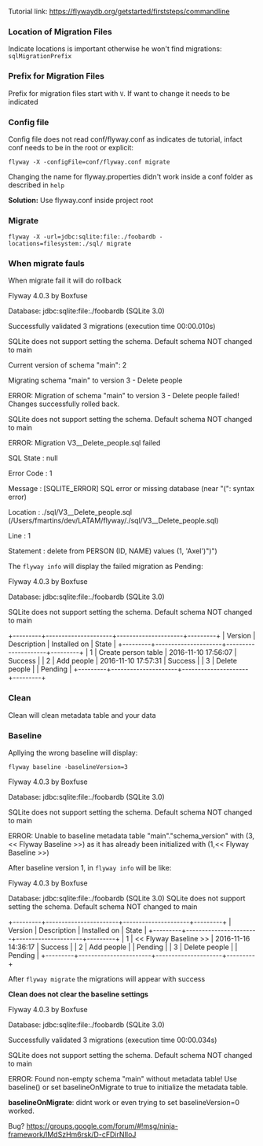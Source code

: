 Tutorial link: https://flywaydb.org/getstarted/firststeps/commandline

### Location of Migration Files
Indicate locations is important otherwise he won't find migrations: `sqlMigrationPrefix`


### Prefix for Migration Files
Prefix for migration files start with `V`. If want to change it needs to be indicated


### Config file

Config file does not read conf/flyway.conf as indicates de tutorial, infact conf needs to be in the root
or explicit:

```
flyway -X -configFile=conf/flyway.conf migrate

```

Changing the name for flyway.properties didn't work inside a conf folder as described in `help`

**Solution:** Use flyway.conf inside project root

### Migrate

```
flyway -X -url=jdbc:sqlite:file:./foobardb -locations=filesystem:./sql/ migrate
```

### When migrate fauls

When migrate fail it will do rollback

Flyway 4.0.3 by Boxfuse


Database: jdbc:sqlite:file:./foobardb (SQLite 3.0)

Successfully validated 3 migrations (execution time 00:00.010s)

SQLite does not support setting the schema. Default schema NOT changed to main

Current version of schema "main": 2

Migrating schema "main" to version 3 - Delete people

ERROR: Migration of schema "main" to version 3 - Delete people failed! Changes successfully rolled back.

SQLite does not support setting the schema. Default schema NOT changed to main

ERROR: Migration V3__Delete_people.sql failed

SQL State  : null

Error Code : 1

Message    : [SQLITE_ERROR] SQL error or missing database (near "(": syntax error)

Location   : ./sql/V3__Delete_people.sql (/Users/fmartins/dev/LATAM/flyway/./sql/V3__Delete_people.sql)

Line       : 1

Statement  : delete from PERSON (ID, NAME) values (1, 'Axel')")")

The `flyway info` will display the failed migration as Pending:

Flyway 4.0.3 by Boxfuse

Database: jdbc:sqlite:file:./foobardb (SQLite 3.0)

SQLite does not support setting the schema. Default schema NOT changed to main

+---------+---------------------+---------------------+---------+
| Version | Description         | Installed on        | State   |
+---------+---------------------+---------------------+---------+
| 1       | Create person table | 2016-11-10 17:56:07 | Success |
| 2       | Add people          | 2016-11-10 17:57:31 | Success |
| 3       | Delete people       |                     | Pending |
+---------+---------------------+---------------------+---------+

### Clean

Clean will clean metadata table and your data

### Baseline

Apllying the wrong baseline will display:

```
flyway baseline -baselineVersion=3
```

Flyway 4.0.3 by Boxfuse

Database: jdbc:sqlite:file:./foobardb (SQLite 3.0)

SQLite does not support setting the schema. Default schema NOT changed to main

ERROR: Unable to baseline metadata table "main"."schema_version" with (3,<< Flyway 
Baseline >>) as it has already been initialized with (1,<< Flyway Baseline >>)

After baseline version 1, in `flyway info` will be like:

Flyway 4.0.3 by Boxfuse

Database: jdbc:sqlite:file:./foobardb (SQLite 3.0)
SQLite does not support setting the schema. Default schema NOT changed to main

+---------+-----------------------+---------------------+---------+
| Version | Description           | Installed on        | State   |
+---------+-----------------------+---------------------+---------+
| 1       | << Flyway Baseline >> | 2016-11-16 14:36:17 | Success |
| 2       | Add people            |                     | Pending |
| 3       | Delete people         |                     | Pending |
+---------+-----------------------+---------------------+---------+

After `flyway migrate` the migrations will appear with success

**Clean does not clear the baseline settings**

Flyway 4.0.3 by Boxfuse

Database: jdbc:sqlite:file:./foobardb (SQLite 3.0)

Successfully validated 3 migrations (execution time 00:00.034s)

SQLite does not support setting the schema. Default schema NOT changed to main

ERROR: Found non-empty schema "main" without metadata table! Use baseline() or set baselineOnMigrate to true to initialize the metadata table.

**baselineOnMigrate**: didnt work or even trying to set baselineVersion=0 worked.

Bug? https://groups.google.com/forum/#!msg/ninja-framework/lMdSzHm6rsk/D-cFDirNIIoJ



